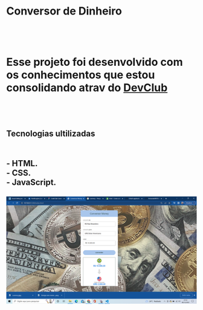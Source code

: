 <h1>Conversor de Dinheiro<h1>
<br>
<p> Esse projeto foi desenvolvido com os conhecimentos que estou consolidando atrav do <a href="https:// rodolfomori.com.br/devclub">DevClub</a></p>
<br>
  <h2>Tecnologias ultilizadas<h2>
    <br>
    - HTML.
    <br>
    - CSS.
    <br>
    - JavaScript.
    <br>
    <br>
<img src="https://raw.githubusercontent.com/FernandoBRITO26/Conversor-money/f3d8ea993b65c6ef9cf500604f52b885718d5766/assets/2022-12-08.png"/>
